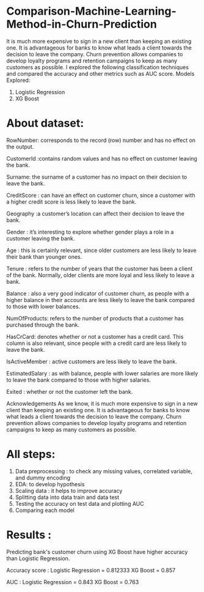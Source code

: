# Comparison-Machine-Learning-Method-in-Churn-Prediction
It is much more expensive to sign in a new client than keeping an existing one. It is advantageous for banks to know what leads a client towards the decision to leave the company. Churn prevention allows companies to develop loyalty programs and retention campaigns to 
keep as many customers as possible. I explored the following classification techniques and compared the accuracy and other metrics such as AUC score.
Models Explored:
1. Logistic Regression 
2. XG Boost


# About dataset:

RowNumber: corresponds to the record (row) number and has no effect on the output.

CustomerId :contains random values and has no effect on customer leaving the bank.

Surname: the surname of a customer has no impact on their decision to leave the bank.

CreditScore : can have an effect on customer churn, since a customer with a higher credit score is less likely to leave the bank.

Geography :a customer’s location can affect their decision to leave the bank.

Gender : it’s interesting to explore whether gender plays a role in a customer leaving the bank.

Age : this is certainly relevant, since older customers are less likely to leave their bank than younger ones.

Tenure : refers to the number of years that the customer has been a client of the bank. Normally, older clients are more loyal and less likely to leave a bank.

Balance : also a very good indicator of customer churn, as people with a higher balance in their accounts are less likely to leave the bank compared to those with lower balances.

NumOfProducts: refers to the number of products that a customer has purchased through the bank.

HasCrCard: denotes whether or not a customer has a credit card. This column is also relevant, since people with a credit card are less likely to leave the bank.

IsActiveMember : active customers are less likely to leave the bank.

EstimatedSalary : as with balance, people with lower salaries are more likely to leave the bank compared to those with higher salaries.

Exited : whether or not the customer left the bank.

Acknowledgements As we know, it is much more expensive to sign in a new client than keeping an existing one. It is advantageous for banks to know what leads a client towards the decision to leave the company. Churn prevention allows companies to develop loyalty programs and retention campaigns to keep as many customers as possible.

# All steps:
1. Data preprocessing : to check any missing values, correlated variable, and dummy encoding
2. EDA:  to develop hypothesis
3. Scaling data : it helps to improve accuracy 
4. Splitting data into data train and data test
6. Testing the accuracy on test data and plotting AUC
7. Comparing each model  


# Results :
Predicting bank's customer churn using XG Boost have higher accuracy than Logistic Regression. 

Accuracy score :
Logistic Regression = 0.812333
XG Boost = 0.857

AUC : 
Logistic Regression = 0.843
XG Boost = 0.763

